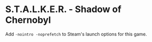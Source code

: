 # S.T.A.L.K.E.R. - Shadow of Chernobyl

Add `-nointro -noprefetch` to Steam's launch options for this game.
